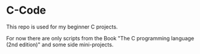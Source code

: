 # C-Code

This repo is used for my beginner C projects.

For now there are only scripts from the Book "The C programming language (2nd edition)" and some side mini-projects.
